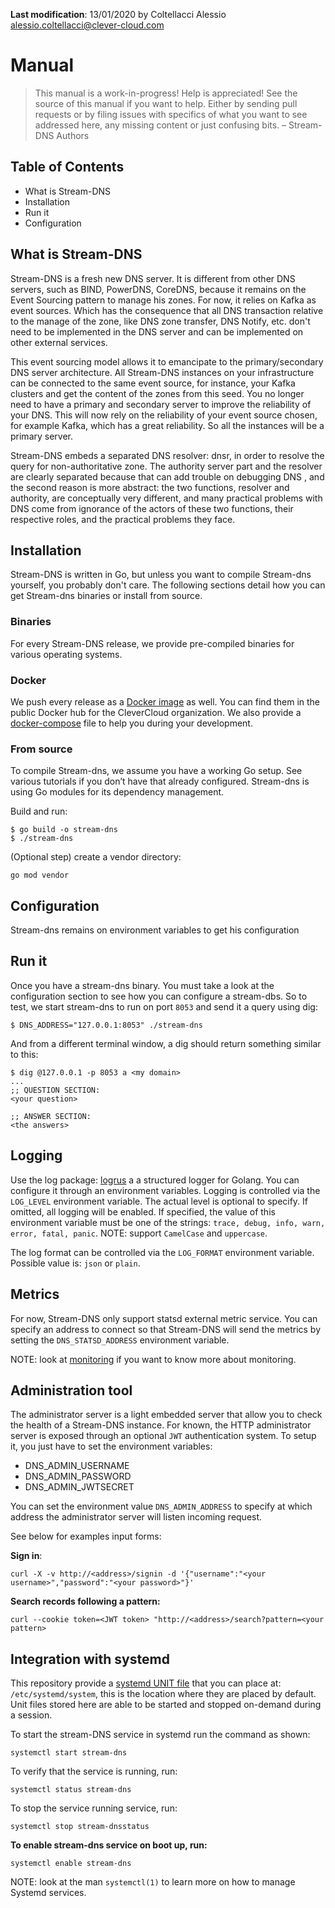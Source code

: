 **Last modification**: 13/01/2020 by Coltellacci Alessio <alessio.coltellacci@clever-cloud.com>

# Manual

> This manual is a work-in-progress! Help is appreciated! See the source of this manual if you want to help. Either by sending pull requests or by filing issues with specifics of what you want to see addressed here, any missing content or just confusing bits.
– Stream-DNS Authors

## Table of Contents

* What is Stream-DNS
* Installation
* Run it
* Configuration

## What is Stream-DNS

Stream-DNS is  a fresh new DNS server. It is different from other DNS servers, such as BIND, PowerDNS, CoreDNS, because it remains on the Event Sourcing pattern to manage his zones. For now, it relies on Kafka as event sources. Which has the consequence that all DNS transaction relative to the manage of the zone, like DNS zone transfer, DNS Notify, etc. don't need to be implemented in the DNS server and can be implemented on other external services. 

This event sourcing model allows it to emancipate to the primary/secondary DNS server architecture. All Stream-DNS instances on your infrastructure can be connected to the same event source, for instance, your Kafka clusters and get the content of the zones from this seed. You no longer need to have a primary and secondary server to improve the reliability of your DNS. This will now rely on the  reliability of your event source chosen, for example Kafka, which has a great reliability. So all the instances will be a primary server.

Stream-DNS embeds a separated DNS resolver: dnsr, in order to resolve the query for non-authoritative zone. The authority server part and the resolver are clearly separated because  that can add trouble on debugging DNS , and the second reason is more abstract: the two functions, resolver and authority, are conceptually very different, and many practical problems with DNS come from ignorance of the actors of these two functions, their respective roles, and the practical problems they face.

## Installation

Stream-DNS is written in Go, but unless you want to compile Stream-dns yourself, you probably don't care. The following sections detail how you can get Stream-dns binaries or install from source.

### Binaries

For every Stream-DNS release, we provide pre-compiled binaries for various operating systems.

### Docker

We push every release as a [Docker image](https://hub.docker.com/r/clevercloud/stream-dns) as well. You can find them in the public Docker hub for the CleverCloud organization. We also provide a [docker-compose](https://github.com/CleverCloud/stream-dns/blob/master/docker-compose.yml) file to help you during your development.

### From source

To compile Stream-dns, we assume you have a working Go setup. See various tutorials if you don’t have that already configured. Stream-dns is using Go modules for its dependency management.

Build and run:
```
$ go build -o stream-dns
$ ./stream-dns
```

(Optional step) create a vendor directory:

`go mod vendor`

## Configuration

Stream-dns remains on environment variables to get his configuration

## Run it

Once you have a stream-dns binary. You must take a look at the configuration section to see how you can configure a stream-dbs. So to test, we start stream-dns to run on port `8053` and send it a query using dig:

```
$ DNS_ADDRESS="127.0.0.1:8053" ./stream-dns
```

And from a different terminal window, a dig should return something similar to this:

```
$ dig @127.0.0.1 -p 8053 a <my domain>
...
;; QUESTION SECTION:
<your question>

;; ANSWER SECTION:
<the answers>
```

## Logging

Use the log package: [logrus](https://github.com/Sirupsen/logrus) a a structured logger for Golang. You can configure it through an environment variables. Logging is controlled via the `LOG_LEVEL` environment variable. The actual level is optional to specify. If omitted, all logging will be enabled. If specified, the value of this environment variable must be one of the strings: `trace, debug, info, warn, error, fatal, panic`. 
NOTE: support `CamelCase` and `uppercase`.

The log format can be controlled via the `LOG_FORMAT` environment variable. Possible value is: `json` or `plain`.

## Metrics

For now, Stream-DNS only support statsd external metric service. You can specify an address to connect so that Stream-DNS will send the metrics by setting the `DNS_STATSD_ADDRESS` environment variable.

NOTE: look at [monitoring](https://github.com/CleverCloud/stream-dns/blob/master/doc/monitoring.md) if you want to know more about monitoring.

## Administration tool

The administrator server is a light embedded server that  allow you to check the health of a Stream-DNS instance. For known, the HTTP administrator server is exposed through an optional `JWT` authentication system. To setup it, you just have to set the environment variables:

* DNS_ADMIN_USERNAME
* DNS_ADMIN_PASSWORD
* DNS_ADMIN_JWTSECRET

You can set the environment value `DNS_ADMIN_ADDRESS` to specify at which address the administrator server will listen incoming request.


See below for examples input forms: 

**Sign in**:

`curl -X -v http://<address>/signin -d '{"username":"<your username>","password":"<your password>"}'`

**Search records following a pattern:**

`curl --cookie token=<JWT token> "http://<address>/search?pattern=<your pattern>`

## Integration with systemd

This repository provide a [systemd UNIT file](https://github.com/CleverCloud/stream-dns/blob/add-doc/data/stream-dns.service) that you can place at: `/etc/systemd/system`, this is the location where they are placed by default. Unit files stored here are able to be started and stopped on-demand during a session. 

To start the stream-DNS service in systemd run the command as shown:

`systemctl start stream-dns`

To verify that the service is running, run:

`systemctl status stream-dns`

To stop the service running service, run:

`systemctl stop stream-dnsstatus`

**To enable stream-dns service on boot up, run:**

`systemctl enable stream-dns`

NOTE: look at the man `systemctl(1)` to learn more on how to manage Systemd services. 